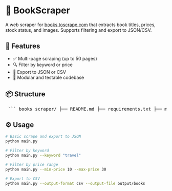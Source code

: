 # 📘 BookScraper

A web scraper for [books.toscrape.com](https://books.toscrape.com) that extracts book titles, prices, stock status, and images. Supports filtering and export to JSON/CSV.

## 🚀 Features

- ✅ Multi-page scraping (up to 50 pages)
- 🔍 Filter by keyword or price
- 💾 Export to JSON or CSV
- 🧪 Modular and testable codebase

## 📦 Structure

<pre> ``` books_scraper/ ├── README.md ├── requirements.txt ├── main.py ├── config.py ├── scraper/ │ ├── __init__.py │ ├── fetcher.py │ ├── parser.py │ └── exporter.py ├── utils/ │ ├── __init__.py │ └── logger.py ├── tests/ │ ├── test_parser.py │ ├── test_filters.py │ ├── test_exporter.py │ └── sample_page.html ├── output/ │ └── products.json ``` </pre>


## ⚙️ Usage

```bash
# Basic scrape and export to JSON
python main.py

# Filter by keyword
python main.py --keyword "travel"

# Filter by price range
python main.py --min-price 10 --max-price 30

# Export to CSV
python main.py --output-format csv --output-file output/books
